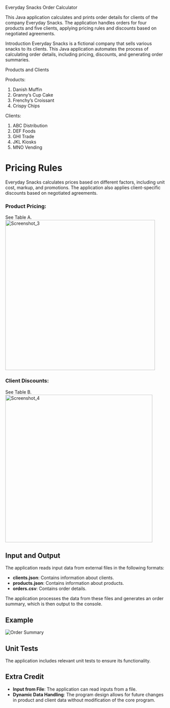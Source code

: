 Everyday Snacks Order Calculator

This Java application calculates and prints order details for clients of the company Everyday Snacks. The application handles orders for four products and five clients, applying pricing rules and discounts based on negotiated agreements.

Introduction
Everyday Snacks is a fictional company that sells various snacks to its clients. This Java application automates the process of calculating order details, including pricing, discounts, and generating order summaries.

Products and Clients

Products:
1. Danish Muffin
2. Granny’s Cup Cake
3. Frenchy’s Croissant
4. Crispy Chips

Clients:
1. ABC Distribution
2. DEF Foods
3. GHI Trade
4. JKL Kiosks
5. MNO Vending

# Pricing Rules

Everyday Snacks calculates prices based on different factors, including unit cost, markup, and promotions. The application also applies client-specific discounts based on negotiated agreements.

### Product Pricing:
See Table A.
<img width="470" alt="Screenshot_3" src="https://github.com/marinadimovska/SnackPricing/assets/110173709/3739f40c-b503-4865-a45e-d7da4caeb16f">


### Client Discounts:
See Table B.
<img width="462" alt="Screenshot_4" src="https://github.com/marinadimovska/SnackPricing/assets/110173709/f29f4b33-5265-43d9-b1f2-526932f56adc">


## Input and Output
The application reads input data from external files in the following formats:

- **clients.json**: Contains information about clients.
- **products.json**: Contains information about products.
- **orders.csv**: Contains order details.

The application processes the data from these files and generates an order summary, which is then output to the console.

## Example
![Order Summary](https://github.com/marinadimovska/SnackPricing/assets/110173709/fc7e052f-622e-4f7a-af5c-272e64efde64)

## Unit Tests
The application includes relevant unit tests to ensure its functionality.

## Extra Credit
- **Input from File**: The application can read inputs from a file.
- **Dynamic Data Handling**: The program design allows for future changes in product and client data without modification of the core program.
